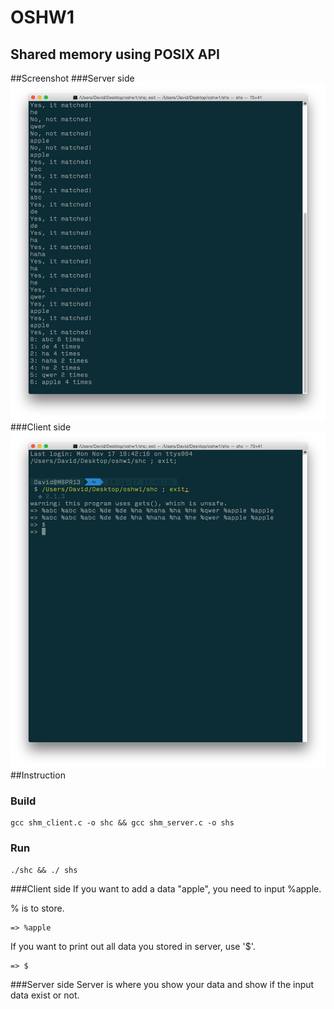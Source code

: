 # OSHW1
## Shared memory using POSIX API
##Screenshot
###Server side
![preview](s.png)
###Client side
![preview](c.png)
##Instruction
### Build
	gcc shm_client.c -o shc && gcc shm_server.c -o shs
### Run
	./shc && ./ shs

###Client side
If you want to add a data "apple", you need to input %apple.

% is to store.

	=> %apple
If you want to print out all data you stored in server, use '$'.

	=> $
	
###Server side
Server is where you show your data and show if the input data exist or not.
